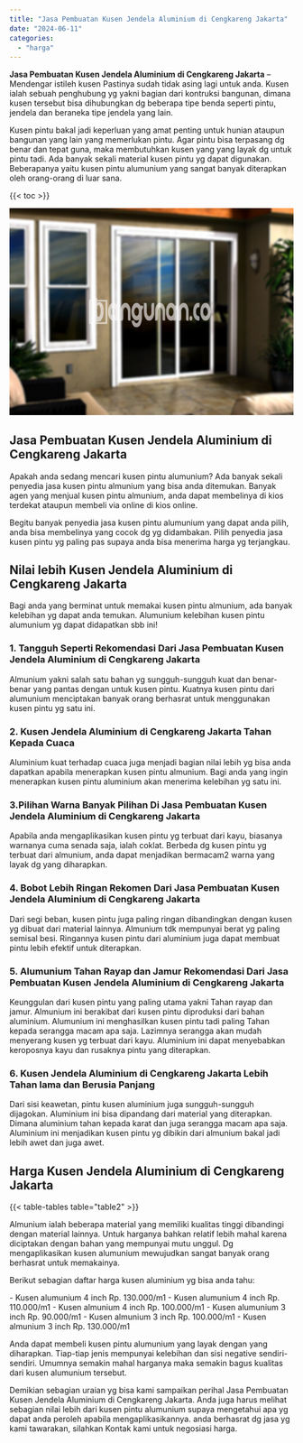 ```yaml
---
title: "Jasa Pembuatan Kusen Jendela Aluminium di Cengkareng Jakarta"
date: "2024-06-11"
categories: 
  - "harga"
---
```


**Jasa Pembuatan Kusen Jendela Aluminium di Cengkareng Jakarta** – Mendengar istileh kusen Pastinya sudah tidak asing lagi untuk anda. Kusen ialah sebuah penghubung yg yakni bagian dari kontruksi bangunan, dimana kusen tersebut bisa dihubungkan dg beberapa tipe benda seperti pintu, jendela dan beraneka tipe jendela yang lain.

Kusen pintu bakal jadi keperluan yang amat penting untuk hunian ataupun bangunan yang lain yang memerlukan pintu. Agar pintu bisa terpasang dg benar dan tepat guna, maka membutuhkan kusen yang yang layak dg untuk pintu tadi. Ada banyak sekali material kusen pintu yg dapat digunakan. Beberapanya yaitu kusen pintu alumunium yang sangat banyak diterapkan oleh orang-orang di luar sana.

{{< toc >}}

![Jasa Pembuatan Kusen Jendela Aluminium di Cengkareng Jakarta](/images/harga-kusen-jendela-alumunium-30.png)

## Jasa Pembuatan Kusen Jendela Aluminium di Cengkareng Jakarta

Apakah anda sedang mencari kusen pintu alumunium? Ada banyak sekali penyedia jasa kusen pintu almunium yang bisa anda ditemukan. Banyak agen yang menjual kusen pintu almunium, anda dapat membelinya di kios terdekat ataupun membeli via online di kios online.

Begitu banyak penyedia jasa kusen pintu alumunium yang dapat anda pilih, anda bisa membelinya yang cocok dg yg didambakan. Pilih penyedia jasa kusen pintu yg paling pas supaya anda bisa menerima harga yg terjangkau.

## Nilai lebih Kusen Jendela Aluminium di Cengkareng Jakarta

Bagi anda yang berminat untuk memakai kusen pintu almunium, ada banyak kelebihan yg dapat anda temukan. Alumunium kelebihan kusen pintu alumunium yg dapat didapatkan sbb ini!

### 1\. Tangguh Seperti Rekomendasi Dari Jasa Pembuatan Kusen Jendela Aluminium di Cengkareng Jakarta

Almunium yakni salah satu bahan yg sungguh-sungguh kuat dan benar-benar yang pantas dengan untuk kusen pintu. Kuatnya kusen pintu dari alumunium menciptakan banyak orang berhasrat untuk menggunakan kusen pintu yg satu ini.

### 2\. Kusen Jendela Aluminium di Cengkareng Jakarta Tahan Kepada Cuaca

Aluminium kuat terhadap cuaca juga menjadi bagian nilai lebih yg bisa anda dapatkan apabila menerapkan kusen pintu almunium. Bagi anda yang ingin menerapkan kusen pintu aluminium akan menerima kelebihan yg satu ini.

### 3.Pilihan Warna Banyak Pilihan Di Jasa Pembuatan Kusen Jendela Aluminium di Cengkareng Jakarta

Apabila anda mengaplikasikan kusen pintu yg terbuat dari kayu, biasanya warnanya cuma senada saja, ialah coklat. Berbeda dg kusen pintu yg terbuat dari almunium, anda dapat menjadikan bermacam2 warna yang layak dg yang diharapkan.

### 4\. Bobot Lebih Ringan Rekomen Dari Jasa Pembuatan Kusen Jendela Aluminium di Cengkareng Jakarta

Dari segi beban, kusen pintu juga paling ringan dibandingkan dengan kusen yg dibuat dari material lainnya. Almunium tdk mempunyai berat yg paling semisal besi. Ringannya kusen pintu dari aluminium juga dapat membuat pintu lebih efektif untuk diterapkan.

### 5\. Alumunium Tahan Rayap dan Jamur Rekomendasi Dari Jasa Pembuatan Kusen Jendela Aluminium di Cengkareng Jakarta

Keunggulan dari kusen pintu yang paling utama yakni Tahan rayap dan jamur. Almunium ini berakibat dari kusen pintu diproduksi dari bahan aluminium. Alumunium ini menghasilkan kusen pintu tadi paling Tahan kepada serangga macam apa saja. Lazimnya serangga akan mudah menyerang kusen yg terbuat dari kayu. Aluminium ini dapat menyebabkan keroposnya kayu dan rusaknya pintu yang diterapkan.

### 6\. Kusen Jendela Aluminium di Cengkareng Jakarta Lebih Tahan lama dan Berusia Panjang

Dari sisi keawetan, pintu kusen aluminium juga sungguh-sungguh dijagokan. Aluminium ini bisa dipandang dari material yang diterapkan. Dimana aluminium tahan kepada karat dan juga serangga macam apa saja. Aluminium ini menjadikan kusen pintu yg dibikin dari almunium bakal jadi lebih awet dan juga awet.

## Harga Kusen Jendela Aluminium di Cengkareng Jakarta

{{< table-tables table="table2" >}}

Almunium ialah beberapa material yang memiliki kualitas tinggi dibandingi dengan material lainnya. Untuk harganya bahkan relatif lebih mahal karena diciptakan dengan bahan yang mempunyai mutu unggul. Dg mengaplikasikan kusen alumunium mewujudkan sangat banyak orang berhasrat untuk memakainya.

Berikut sebagian daftar harga kusen aluminium yg bisa anda tahu:

\- Kusen alumunium 4 inch Rp. 130.000/m1 - Kusen alumunium 4 inch Rp. 110.000/m1 - Kusen almunium 4 inch Rp. 100.000/m1 - Kusen alumunium 3 inch Rp. 90.000/m1 - Kusen almunium 3 inch Rp. 100.000/m1 - Kusen almunium 3 inch Rp. 130.000/m1

Anda dapat membeli kusen pintu alumunium yang layak dengan yang diharapkan. Tiap-tiap jenis mempunyai kelebihan dan sisi negative sendiri-sendiri. Umumnya semakin mahal harganya maka semakin bagus kualitas dari kusen alumunium tersebut.

Demikian sebagian uraian yg bisa kami sampaikan perihal Jasa Pembuatan Kusen Jendela Aluminium di Cengkareng Jakarta. Anda juga harus melihat sebagian nilai lebih dari kusen pintu alumunium supaya mengetahui apa yg dapat anda peroleh apabila mengaplikasikannya. anda berhasrat dg jasa yg kami tawarakan, silahkan Kontak kami untuk negosiasi harga.
